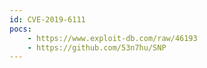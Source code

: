 ```yaml
---
id: CVE-2019-6111
pocs:
    - https://www.exploit-db.com/raw/46193
    - https://github.com/53n7hu/SNP
---
```

